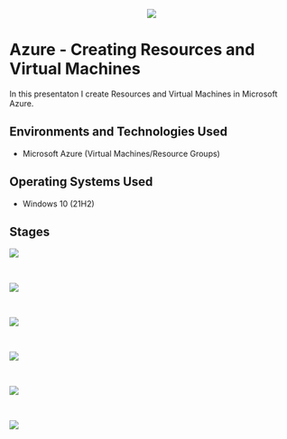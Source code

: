 <p align="center">
<img src="https://i.imgur.com/IbHC7Pl.png"
</p>

<h1>Azure - Creating Resources and Virtual Machines</h1>
In this presentaton I create Resources and Virtual Machines in Microsoft Azure.<br />

<h2>Environments and Technologies Used</h2>

- Microsoft Azure (Virtual Machines/Resource Groups)

<h2>Operating Systems Used </h2>

- Windows 10</b> (21H2)

<h2>Stages</h2>

<p>
<img src="https://i.imgur.com/Nczs6XB.png"
</p>
<p>

</p>
<br />

<p>
<img src="https://i.imgur.com/IbHC7Pl.png"
</p>
<p>

</p>
<br />

<p>
<img src="https://i.imgur.com/F3Dh4j4.png"
</p>
<p>

</p>
<br />

<p>
<img src="https://i.imgur.com/G60aHnQ.png"
</p>
<p>

</p>
<br />

<p>
<img src="https://i.imgur.com/haqq85M.png"
</p>
<p>

</p>
<br />

<p>
<img src="https://i.imgur.com/rJ253hH.png"
</p>
<p>

</p>
<br />
